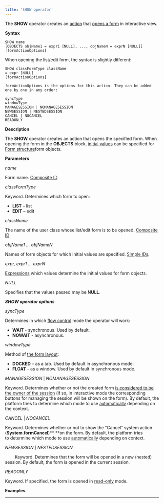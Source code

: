 ```yaml
---
title: 'SHOW operator'
---
```


The **SHOW** operator creates an [action](Actions.md) that [opens a form](In_an_interactive_view_SHOW_DIALOG_.md) in interactive view. 

**Syntax**

    SHOW name 
    [OBJECTS objName1 = expr1 [NULL], ..., objNameN = exprN [NULL]]
    [formActionOptions] 

When opening the list/edit form, the syntax is slightly different:

    SHOW classFormType className
    = expr [NULL]
    [formActionOptions] 

    formActionOptions is the options for this action. They can be added one by one in any order:

    syncType
    windowType
    MANAGESESSION | NOMANAGESESSION
    NEWSESSION | NESTEDSESSION
    CANCEL | NOCANCEL
    READONLY

**Description**

The **SHOW** operator creates an action that opens the specified form. When opening the form in the **OBJECTS** block, [initial values](Open-form_3014672.html#Openform-params) can be specified for [Form structure](Form_structure.md)form objects.

**Parameters**

*name*

Form name. [Composite ID](IDs_1573053.html#IDs-cid).

*classFormType*

Keyword. Determines which form to open:

-   **LIST** – list
-   **EDIT** – edit

*className*

The name of the user class whose list/edit form is to be opened. [Composite ID](IDs_1573053.html#IDs-cid)

*objName1 ... objNameN*

Names of form objects for which initial values are specified. [Simple IDs](IDs_1573053.html#IDs-id).

*expr, expr1 ... exprN*

[Expressions](Expression.md) which values determine the initial values for form objects.

*NULL*

Specifies that the values passed may be **NULL**.

***SHOW operator options***

*syncType*

Determines in which [flow control](36307331.html#Inaninteractiveview(SHOW,DIALOG)-flow) mode the operator will work:

-   **WAIT** - synchronous. Used by default.
-   **NOWAIT** - asynchronous.

*windowType*

Method of [the form layout](36307331.html#Inaninteractiveview(SHOW,DIALOG)-location):

-   **DOCKED** – as a tab. Used by default in asynchronous mode.
-   **FLOAT** - as a window. Used by default in synchronous mode.

*MANAGESESSION* | *NOMANAGESESSION*

Keyword. Determines whether or not the created form [is considered to be the owner of the session](Interactive-view_1573071.html#Interactiveview-owner) (if so, in interactive mode the corresponding buttons for managing the session will be shown on the form). By default, the platform tries to determine which mode to use [automatically](Interactive-view_1573071.html#Interactiveview-sysactions) depending on the context.

*CANCEL* | *NOCANCEL*

Keyword. Determines whether or not to show the "Cancel" system action (**System.formCancel**)** **on the form. By default, the platform tries to determine which mode to use [automatically](Interactive-view_1573071.html#Interactiveview-sysactions) depending on context.

*NEWSESSION | NESTEDSESSION*

        Keyword. Determines that the form will be opened in a new (nested) session. By default, the form is opened in the current session.

*READONLY*

Keyword. If specified, the form is opened in [read-only](36307331.html#Inaninteractiveview(SHOW,DIALOG)-extra) mode.

**Examples**

****

